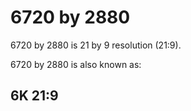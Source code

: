 # 6720 by 2880

6720 by 2880 is 21 by 9 resolution (21:9).

6720 by 2880 is also known as:

## 6K 21:9
